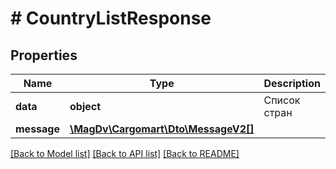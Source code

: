 # # CountryListResponse

## Properties

Name | Type | Description | Notes
------------ | ------------- | ------------- | -------------
**data** | **object** | Список стран |
**message** | [**\MagDv\Cargomart\Dto\MessageV2[]**](MessageV2.md) |  | [optional]

[[Back to Model list]](../../README.md#models) [[Back to API list]](../../README.md#endpoints) [[Back to README]](../../README.md)
